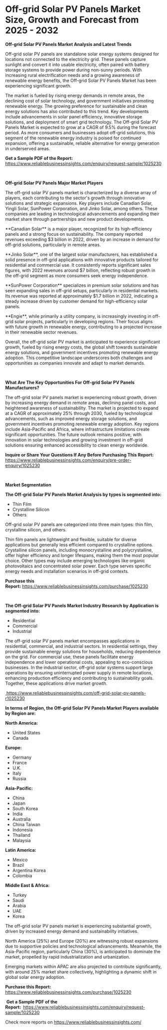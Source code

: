<p><h1>Off-grid Solar PV Panels Market Size, Growth and Forecast from 2025 - 2032</h1></p><p><strong>Off-grid Solar PV Panels Market Analysis and Latest Trends</strong></p>
<p><p>Off-grid solar PV panels are standalone solar energy systems designed for locations not connected to the electricity grid. These panels capture sunlight and convert it into usable electricity, often paired with battery storage systems to provide power during non-sunny periods. With increasing rural electrification needs and a growing awareness of renewable energy benefits, the Off-grid Solar PV Panels Market has been experiencing significant growth. </p><p>The market is fueled by rising energy demands in remote areas, the declining cost of solar technology, and government initiatives promoting renewable energy. The growing preference for sustainable and clean energy solutions has also contributed to this trend. Key developments include advancements in solar panel efficiency, innovative storage solutions, and deployment of smart grid technology. The Off-grid Solar PV Panels Market is expected to grow at a CAGR of 9.5% during the forecast period. As more consumers and businesses adopt off-grid solutions, this segment of the renewable energy industry is poised for continued expansion, offering a sustainable, reliable alternative for energy generation in underserved areas.</p></p>
<p><strong>Get a Sample PDF of the Report:&nbsp;</strong> <a href="https://www.reliablebusinessinsights.com/enquiry/request-sample/1025230?utm_campaign=2350&utm_medium=2&utm_source=Github&utm_content=ia&utm_term=14022025&utm_id=off-grid-solar-pv-panels">https://www.reliablebusinessinsights.com/enquiry/request-sample/1025230</a></p>
<p>&nbsp;</p>
<p><strong>Off-grid Solar PV Panels Major Market Players</strong></p>
<p><p>The off-grid solar PV panels market is characterized by a diverse array of players, each contributing to the sector's growth through innovative solutions and strategic expansions. Key players include Canadian Solar, Yingli Solar, SunPower Corporation, and Jinko Solar, among others. These companies are leading in technological advancements and expanding their market share through partnerships and new product developments.</p><p>**Canadian Solar** is a major player, recognized for its high-efficiency panels and a strong focus on sustainability. The company reported revenues exceeding $3 billion in 2022, driven by an increase in demand for off-grid solutions, particularly in remote areas.</p><p>**Jinko Solar**, one of the largest solar manufacturers, has established a solid presence in off-grid applications with innovative products tailored for residential and commercial use. It consistently reports significant sales figures, with 2022 revenues around $7 billion, reflecting robust growth in the off-grid segment as more consumers seek energy independence.</p><p>**SunPower Corporation** specializes in premium solar solutions and has seen expanding sales in off-grid setups, particularly in residential markets. Its revenue was reported at approximately $1.7 billion in 2022, indicating a steady increase driven by customer demand for high-efficiency solar panels.</p><p>**Engie**, while primarily a utility company, is increasingly investing in off-grid solar projects, particularly in developing regions. Their focus aligns with future growth in renewable energy, contributing to a projected increase in their renewable sector revenues.</p><p>Overall, the off-grid solar PV market is anticipated to experience significant growth, fueled by rising energy costs, the global shift towards sustainable energy solutions, and government incentives promoting renewable energy adoption. This competitive landscape underscores both challenges and opportunities as companies innovate and adapt to market demands.</p></p>
<p>&nbsp;</p>
<p><strong>What Are The Key Opportunities For Off-grid Solar PV Panels Manufacturers?</strong></p>
<p><p>The off-grid solar PV panels market is experiencing robust growth, driven by increasing energy demand in remote areas, declining panel costs, and heightened awareness of sustainability. The market is projected to expand at a CAGR of approximately 25% through 2030, fueled by technological advancements, such as improved energy storage solutions, and government incentives promoting renewable energy adoption. Key regions include Asia-Pacific and Africa, where infrastructure limitations create significant opportunities. The future outlook remains positive, with innovation in solar technologies and growing investment in off-grid solutions ensuring enhanced accessibility to clean energy worldwide.</p></p>
<p><strong>Inquire or Share Your Questions If Any Before Purchasing This Report:</strong> <a href="https://www.reliablebusinessinsights.com/enquiry/pre-order-enquiry/1025230?utm_campaign=2350&utm_medium=2&utm_source=Github&utm_content=ia&utm_term=14022025&utm_id=off-grid-solar-pv-panels">https://www.reliablebusinessinsights.com/enquiry/pre-order-enquiry/1025230</a></p>
<p>&nbsp;</p>
<p><strong>Market Segmentation</strong></p>
<p><strong>The Off-grid Solar PV Panels Market Analysis by types is segmented into:</strong></p>
<p><ul><li>Thin Film</li><li>Crystalline Silicon</li><li>Others</li></ul></p>
<p><p>Off-grid solar PV panels are categorized into three main types: thin film, crystalline silicon, and others. </p><p>Thin film panels are lightweight and flexible, suitable for diverse applications but generally less efficient compared to crystalline options. Crystalline silicon panels, including monocrystalline and polycrystalline, offer higher efficiency and longer lifespans, making them the most popular choice. Other types may include emerging technologies like organic photovoltaics and concentrated solar power. Each type serves specific energy needs and installation scenarios in off-grid contexts.</p></p>
<p><strong>Purchase this Report:&nbsp;</strong><a href="https://www.reliablebusinessinsights.com/purchase/1025230?utm_campaign=2350&utm_medium=2&utm_source=Github&utm_content=ia&utm_term=14022025&utm_id=off-grid-solar-pv-panels">https://www.reliablebusinessinsights.com/purchase/1025230</a></p>
<p>&nbsp;</p>
<p><strong>The Off-grid Solar PV Panels Market Industry Research by Application is segmented into:</strong></p>
<p><ul><li>Residential</li><li>Commercial</li><li>Industrial</li></ul></p>
<p><p>The off-grid solar PV panels market encompasses applications in residential, commercial, and industrial sectors. In residential settings, they provide sustainable energy solutions for households, reducing dependence on the grid. For commercial use, these panels facilitate energy independence and lower operational costs, appealing to eco-conscious businesses. In the industrial sector, off-grid solar systems support large operations by ensuring uninterrupted power supply in remote locations, enhancing production efficiency and contributing to sustainability goals. Together, these applications drive market growth.</p></p>
<p><a href="https://www.reliablebusinessinsights.com/off-grid-solar-pv-panels-r1025230?utm_campaign=2350&utm_medium=2&utm_source=Github&utm_content=ia&utm_term=14022025&utm_id=off-grid-solar-pv-panels">&nbsp;https://www.reliablebusinessinsights.com/off-grid-solar-pv-panels-r1025230</a></p>
<p><strong>In terms of Region, the Off-grid Solar PV Panels Market Players available by Region are:</strong></p>
<p>
    <p> <strong> North America: </strong>
        <ul>
            <li>United States</li>
            <li>Canada</li>
        </ul>
        </p> 
    <p> <strong> Europe: </strong>
        <ul>
            <li>Germany</li>
            <li>France</li>
            <li>U.K.</li>
            <li>Italy</li>
            <li>Russia</li>
        </ul>
        </p> 
    <p> <strong> Asia-Pacific: </strong>
        <ul>
            <li>China</li>
            <li>Japan</li>
            <li>South Korea</li>
            <li>India</li>
            <li>Australia</li>
            <li>China Taiwan</li>
            <li>Indonesia</li>
            <li>Thailand</li>
            <li>Malaysia</li>
        </ul>
        </p> 
    <p> <strong> Latin America: </strong>
        <ul>
            <li>Mexico</li>
            <li>Brazil</li>
            <li>Argentina Korea</li>
            <li>Colombia</li>
        </ul>
        </p> 
    <p> <strong> Middle East & Africa: </strong>
        <ul>
            <li>Turkey</li>
            <li>Saudi</li>
            <li>Arabia</li>
            <li>UAE</li>
            <li>Korea</li>
        </ul>
    </p>
    </p>
<p><p>The off-grid solar PV panels market is experiencing substantial growth, driven by increased energy demand and sustainability initiatives. </p><p>North America (25%) and Europe (20%) are witnessing robust expansions due to supportive policies and technological advancements. Meanwhile, the Asia-Pacific region, particularly China (30%), is anticipated to dominate the market, propelled by rapid industrialization and urbanization. </p><p>Emerging markets within APAC are also projected to contribute significantly, with around 25% market share collectively, highlighting a dynamic shift in global solar energy adoption.</p></p>
<p><strong>Purchase this Report: </strong><a href="https://www.reliablebusinessinsights.com/purchase/1025230?utm_campaign=2350&utm_medium=2&utm_source=Github&utm_content=ia&utm_term=14022025&utm_id=off-grid-solar-pv-panels">https://www.reliablebusinessinsights.com/purchase/1025230</a></p>
<p>&nbsp;<strong>Get a Sample PDF of the Report:&nbsp;&nbsp;</strong><a href="https://www.reliablebusinessinsights.com/enquiry/request-sample/1025230?utm_campaign=2350&utm_medium=2&utm_source=Github&utm_content=ia&utm_term=14022025&utm_id=off-grid-solar-pv-panels">https://www.reliablebusinessinsights.com/enquiry/request-sample/1025230</a></p>
<p><strong></strong></p>
<p>Check more reports on <a href="https://www.reliablebusinessinsights.com/?utm_campaign=2350&utm_medium=2&utm_source=Github&utm_content=ia&utm_term=14022025&utm_id=off-grid-solar-pv-panels">https://www.reliablebusinessinsights.com/</a></p>